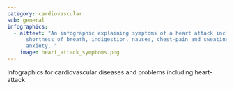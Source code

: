 ```yaml
---
category: cardiovascular
sub: general
infographics:
  - alttext: "An infographic explaining symptoms of a heart attack including
      shortness of breath, indigestion, nausea, chest-pain and sweatiness.
      anxiety, "
    image: heart_attack_symptoms.png
---
```

Infographics for cardiovascular diseases and problems including heart-attack